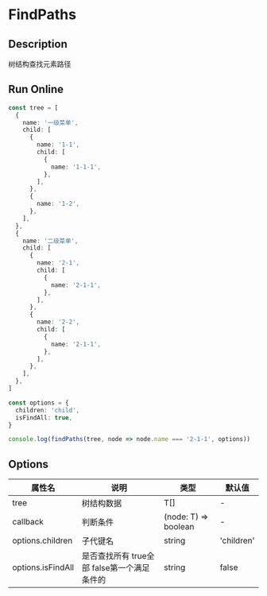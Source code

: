 # FindPaths

## Description
树结构查找元素路径

## Run Online

<RunCode :dependency="`
function findPaths<T>(tree: T[], callback: (node: T) => boolean, options?: {
  children?: string
  isFindAll?: boolean
}): Array<T[]> {
  const tOption = Object.assign({
    children: 'children',
    isFindAll: false,
  }, options || {})
  const { children, isFindAll } = tOption
  const list: T[] = [...tree]
  const path: T[] = []
  const paths: Array<T[]> = []
  const records: Set<T> = new Set()
  while (list.length) {
    const node: T = list[0]
    if (records.has(node)) {
      path.pop()
      list.shift()
    }
    else {
      records.add(node);
      (node as any)[children] && list.unshift(...(node as any)[children])
      path.push(node)
      if (callback(node)) {
        paths.push([...path])
        if (!isFindAll)
          break
      }
    }
  }
  return paths
}`">

```ts
const tree = [
  {
    name: '一级菜单',
    child: [
      {
        name: '1-1',
        child: [
          {
            name: '1-1-1',
          },
        ],
      },
      {
        name: '1-2',
      },
    ],
  },
  {
    name: '二级菜单',
    child: [
      {
        name: '2-1',
        child: [
          {
            name: '2-1-1',
          },
        ],
      },
      {
        name: '2-2',
        child: [
          {
            name: '2-1-1',
          },
        ],
      },
    ],
  },
]

const options = {
  children: 'child',
  isFindAll: true,
}

console.log(findPaths(tree, node => node.name === '2-1-1', options))
```

</RunCode>

## Options

<div class="utils-table">

| 属性名 | 说明 | 类型 | 默认值 |
| --- | --- | --- | --- |
| tree | 树结构数据 | T[] | - |
| callback | 判断条件 | (node: T) => boolean | - |
| options.children | 子代键名 | string | 'children' |
| options.isFindAll | 是否查找所有 true全部 false第一个满足条件的 | string | false |

</div>